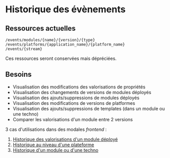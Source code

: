 # Historique des évènements

## Ressources actuelles

    /events/modules/{name}/{version}/{type}
    /events/platforms/{application_name}/{platform_name}
    /events/{stream}

Ces ressources seront conservées mais dépréciées.

## Besoins

* Visualisation des modifications des valorisations de propriétés
* Visualisation des changements de versions de modules déployés
* Visualisation des ajouts/suppressions de modules déployés
* Visualisation des modifications de versions de platformes
* Visualisation des ajouts/suppressions de templates (dans un module ou une techno)
* Comparer les valorisations d'un module entre 2 versions

3 cas d'utilisations dans des modales _frontend_ :
1. [Historique des valorisations d'un module déployé](deployed_module_events.md)
1. [Historique au niveau d'une plateforme](platform_events.md)
1. [Historique d'un module ou d'une techno](template_container_events.md)
